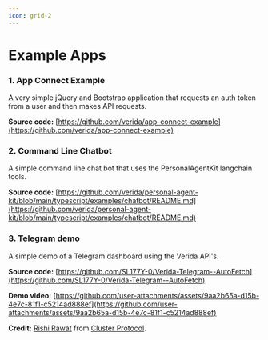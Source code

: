```yaml
---
icon: grid-2
---
```


# Example Apps

### 1. App Connect Example

A very simple jQuery and Bootstrap application that requests an auth token from a user and then makes API requests.

**Source code:** [https://github.com/verida/app-connect-example](https://github.com/verida/app-connect-example)

### 2. Command Line Chatbot

A simple command line chat bot that uses the PersonalAgentKit langchain tools.

**Source code:** [https://github.com/verida/personal-agent-kit/blob/main/typescript/examples/chatbot/README.md](https://github.com/verida/personal-agent-kit/blob/main/typescript/examples/chatbot/README.md)

### 3. Telegram demo

A simple demo of a Telegram dashboard using the Verida API's.

**Source code:** [https://github.com/SL177Y-0/Verida-Telegram--AutoFetch](https://github.com/SL177Y-0/Verida-Telegram--AutoFetch)

**Demo video:** [https://github.com/user-attachments/assets/9aa2b65a-d15b-4e7c-81f1-c5214ad888ef](https://github.com/user-attachments/assets/9aa2b65a-d15b-4e7c-81f1-c5214ad888ef)

**Credit:** [Rishi Rawat](https://x.com/SL177Y0) from [Cluster Protocol](https://x.com/ClusterProtocol).



